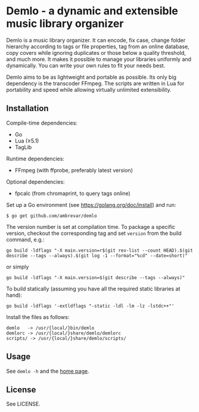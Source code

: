 # Demlo - a dynamic and extensible music library organizer

Demlo is a music library organizer. It can encode, fix case, change folder
hierarchy according to tags or file properties, tag from an online database,
copy covers while ignoring duplicates or those below a quality threshold, and
much more. It makes it possible to manage your libraries uniformly and
dynamically. You can write your own rules to fit your needs best.

Demlo aims to be as lightweight and portable as possible. Its only big
dependency is the transcoder FFmpeg. The scripts are written in Lua for
portability and speed while allowing virtually unlimited extensibility.

## Installation

Compile-time dependencies:

* Go
* Lua (≥5.1)
* TagLib

Runtime dependencies:

* FFmpeg (with ffprobe, preferably latest version)

Optional dependencies:

* fpcalc (from chromaprint, to query tags online)

Set up a Go environment (see <https://golang.org/doc/install>) and run:

	$ go get github.com/ambrevar/demlo

The version number is set at compilation time. To package a specific version,
checkout the corresponding tag and set `version` from the build command, e.g.:

	go build -ldflags "-X main.version=r$(git rev-list --count HEAD).$(git describe --tags --always).$(git log -1 --format="%cd" --date=short)"

or simply

	go build -ldflags "-X main.version=$(git describe --tags --always)"

To build statically (assuming you have all the required static libraries at hand):

	go build -ldflags '-extldflags "-static -ldl -lm -lz -lstdc++"'

Install the files as follows:

	demlo   -> /usr/{local/}bin/demlo
	demlorc -> /usr/{local/}share/demlo/demlorc
	scripts/ -> /usr/{local/}share/demlo/scripts/

## Usage

See `demlo -h` and the [home page](http://ambrevar.bitbucket.io/demlo/).

## License

See LICENSE.
